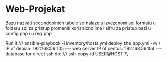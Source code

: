 # Web-Projekat
Bazu nazvati secondopinion
tabele se nalaze u izvezenom sql formatu u folderu sql
za pristup promeniti korisnicno ime i sifru za pristup bazi u config.php i u reg.php

Run it /// ansible-playbook -i inventory/hosts.yml deploy_the_app.yml -vv \\\
IP of debian: 192:168:56:105  --- web server
IP of centos: 192.168.56.104  --- database
for direct ssh do: /// ssh-copy-id USER@HOST \\\
